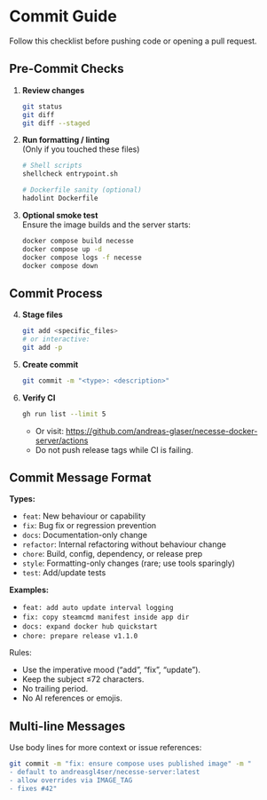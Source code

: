 # Commit Guide

Follow this checklist before pushing code or opening a pull request.

## Pre-Commit Checks

1. **Review changes**
   ```bash
   git status
   git diff
   git diff --staged
   ```

2. **Run formatting / linting**  
   (Only if you touched these files)
   ```bash
   # Shell scripts
   shellcheck entrypoint.sh

   # Dockerfile sanity (optional)
   hadolint Dockerfile
   ```

3. **Optional smoke test**  
   Ensure the image builds and the server starts:
   ```bash
   docker compose build necesse
   docker compose up -d
   docker compose logs -f necesse
   docker compose down
   ```

## Commit Process

4. **Stage files**
   ```bash
   git add <specific_files>
   # or interactive:
   git add -p
   ```

5. **Create commit**
   ```bash
   git commit -m "<type>: <description>"
   ```

6. **Verify CI**
   ```bash
   gh run list --limit 5
   ```
   - Or visit: https://github.com/andreas-glaser/necesse-docker-server/actions
   - Do not push release tags while CI is failing.

## Commit Message Format

**Types:**
- `feat`: New behaviour or capability
- `fix`: Bug fix or regression prevention
- `docs`: Documentation-only change
- `refactor`: Internal refactoring without behaviour change
- `chore`: Build, config, dependency, or release prep
- `style`: Formatting-only changes (rare; use tools sparingly)
- `test`: Add/update tests

**Examples:**
- `feat: add auto update interval logging`
- `fix: copy steamcmd manifest inside app dir`
- `docs: expand docker hub quickstart`
- `chore: prepare release v1.1.0`

Rules:
- Use the imperative mood (“add”, “fix”, “update”).
- Keep the subject ≤72 characters.
- No trailing period.
- No AI references or emojis.

## Multi-line Messages

Use body lines for more context or issue references:
```bash
git commit -m "fix: ensure compose uses published image" -m "
- default to andreasgl4ser/necesse-server:latest
- allow overrides via IMAGE_TAG
- fixes #42"
```
